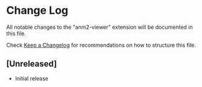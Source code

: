 # Change Log

All notable changes to the "anm2-viewer" extension will be documented in this file.

Check [Keep a Changelog](http://keepachangelog.com/) for recommendations on how to structure this file.

## [Unreleased]

- Initial release